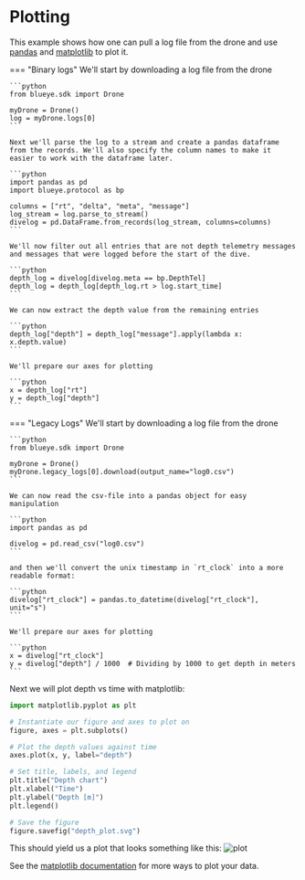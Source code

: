 # Plotting
This example shows how one can pull a log file from the drone and use
[pandas](https://pandas.pydata.org/) and [matplotlib](https://matplotlib.org/) to plot
it.

=== "Binary logs"
    We'll start by downloading a log file from the drone

    ```python
    from blueye.sdk import Drone

    myDrone = Drone()
    log = myDrone.logs[0]
    ```

    Next we'll parse the log to a stream and create a pandas dataframe from the records. We'll also specify the column names to make it easier to work with the dataframe later.

    ```python
    import pandas as pd
    import blueye.protocol as bp

    columns = ["rt", "delta", "meta", "message"]
    log_stream = log.parse_to_stream()
    divelog = pd.DataFrame.from_records(log_stream, columns=columns)
    ```

    We'll now filter out all entries that are not depth telemetry messages and messages that were logged before the start of the dive.

    ```python
    depth_log = divelog[divelog.meta == bp.DepthTel]
    depth_log = depth_log[depth_log.rt > log.start_time]
    ```

    We can now extract the depth value from the remaining entries

    ```python
    depth_log["depth"] = depth_log["message"].apply(lambda x: x.depth.value)
    ```

    We'll prepare our axes for plotting

    ```python
    x = depth_log["rt"]
    y = depth_log["depth"]
    ```

=== "Legacy Logs"
    We'll start by downloading a log file from the drone

    ```python
    from blueye.sdk import Drone

    myDrone = Drone()
    myDrone.legacy_logs[0].download(output_name="log0.csv")
    ```

    We can now read the csv-file into a pandas object for easy manipulation

    ```python
    import pandas as pd

    divelog = pd.read_csv("log0.csv")
    ```

    and then we'll convert the unix timestamp in `rt_clock` into a more readable format:

    ```python
    divelog["rt_clock"] = pandas.to_datetime(divelog["rt_clock"], unit="s")
    ```

    We'll prepare our axes for plotting

    ```python
    x = divelog["rt_clock"]
    y = divelog["depth"] / 1000  # Dividing by 1000 to get depth in meters
    ```

Next we will plot depth vs time with matplotlib:
```python
import matplotlib.pyplot as plt

# Instantiate our figure and axes to plot on
figure, axes = plt.subplots()

# Plot the depth values against time
axes.plot(x, y, label="depth")

# Set title, labels, and legend
plt.title("Depth chart")
plt.xlabel("Time")
plt.ylabel("Depth [m]")
plt.legend()

# Save the figure
figure.savefig("depth_plot.svg")
```

This should yield us a plot that looks something like this:
![plot](../../media/depth_plot.svg)

See the [matplotlib documentation](https://matplotlib.org/contents.html) for more ways
to plot your data.
